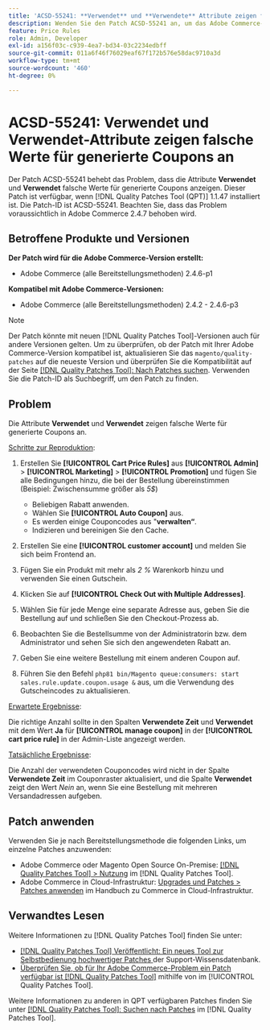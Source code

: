 ```yaml
---
title: 'ACSD-55241: **Verwendet** und **Verwendete** Attribute zeigen falsche Werte für generierte Coupons an'
description: Wenden Sie den Patch ACSD-55241 an, um das Adobe Commerce-Problem zu beheben, bei dem die Attribute **Verwendet** und **Verwendet** falsche Werte für generierte Coupons anzeigen
feature: Price Rules
role: Admin, Developer
exl-id: a156f03c-c939-4ea7-bd34-03c2234edbff
source-git-commit: 011a6f46f76029eaf67f172b576e58dac9710a3d
workflow-type: tm+mt
source-wordcount: '460'
ht-degree: 0%

---
```


# ACSD-55241: **Verwendet** und **Verwendet**-Attribute zeigen falsche Werte für generierte Coupons an

Der Patch ACSD-55241 behebt das Problem, dass die Attribute **Verwendet** und **Verwendet** falsche Werte für generierte Coupons anzeigen. Dieser Patch ist verfügbar, wenn [!DNL Quality Patches Tool (QPT)] 1.1.47 installiert ist. Die Patch-ID ist ACSD-55241. Beachten Sie, dass das Problem voraussichtlich in Adobe Commerce 2.4.7 behoben wird.

## Betroffene Produkte und Versionen

**Der Patch wird für die Adobe Commerce-Version erstellt:**

* Adobe Commerce (alle Bereitstellungsmethoden) 2.4.6-p1

**Kompatibel mit Adobe Commerce-Versionen:**

* Adobe Commerce (alle Bereitstellungsmethoden) 2.4.2 - 2.4.6-p3

>[!NOTE]
>
>Der Patch könnte mit neuen [!DNL Quality Patches Tool]-Versionen auch für andere Versionen gelten. Um zu überprüfen, ob der Patch mit Ihrer Adobe Commerce-Version kompatibel ist, aktualisieren Sie das `magento/quality-patches` auf die neueste Version und überprüfen Sie die Kompatibilität auf der Seite [[!DNL Quality Patches Tool]: Nach Patches suchen](https://experienceleague.adobe.com/tools/commerce-quality-patches/index.html?lang=de). Verwenden Sie die Patch-ID als Suchbegriff, um den Patch zu finden.

## Problem

Die Attribute **Verwendet** und **Verwendet** zeigen falsche Werte für generierte Coupons an.

<u>Schritte zur Reproduktion</u>:

1. Erstellen Sie **[!UICONTROL Cart Price Rules]** aus **[!UICONTROL Admin]** > **[!UICONTROL Marketing]** > **[!UICONTROL Promotion]** und fügen Sie alle Bedingungen hinzu, die bei der Bestellung übereinstimmen (Beispiel: Zwischensumme größer als *5$*)

   * Beliebigen Rabatt anwenden.
   * Wählen Sie **[!UICONTROL Auto Coupon]** aus.
   * Es werden einige Couponcodes aus &quot;**verwalten“**.
   * Indizieren und bereinigen Sie den Cache.

1. Erstellen Sie eine **[!UICONTROL customer account]** und melden Sie sich beim Frontend an.
1. Fügen Sie ein Produkt mit mehr als *2 %* Warenkorb hinzu und verwenden Sie einen Gutschein.
1. Klicken Sie auf **[!UICONTROL Check Out with Multiple Addresses]**.
1. Wählen Sie für jede Menge eine separate Adresse aus, geben Sie die Bestellung auf und schließen Sie den Checkout-Prozess ab.
1. Beobachten Sie die Bestellsumme von der Administratorin bzw. dem Administrator und sehen Sie sich den angewendeten Rabatt an.
1. Geben Sie eine weitere Bestellung mit einem anderen Coupon auf.
1. Führen Sie den Befehl `php81 bin/Magento queue:consumers: start sales.rule.update.coupon.usage &` aus, um die Verwendung des Gutscheincodes zu aktualisieren.

<u>Erwartete Ergebnisse</u>:

Die richtige Anzahl sollte in den Spalten **Verwendete Zeit** und **Verwendet** mit dem Wert **Ja** für **[!UICONTROL manage coupon]** in der **[!UICONTROL cart price rule]** in der Admin-Liste angezeigt werden.

<u>Tatsächliche Ergebnisse</u>:

Die Anzahl der verwendeten Couponcodes wird nicht in der Spalte **Verwendete Zeit** im Couponraster aktualisiert, und die Spalte **Verwendet** zeigt den Wert *Nein* an, wenn Sie eine Bestellung mit mehreren Versandadressen aufgeben.

## Patch anwenden

Verwenden Sie je nach Bereitstellungsmethode die folgenden Links, um einzelne Patches anzuwenden:

* Adobe Commerce oder Magento Open Source On-Premise: [[!DNL Quality Patches Tool] > Nutzung](/help/tools/quality-patches-tool/usage.md) im [!DNL Quality Patches Tool].
* Adobe Commerce in Cloud-Infrastruktur: [Upgrades und Patches > Patches anwenden](https://experienceleague.adobe.com/docs/commerce-cloud-service/user-guide/develop/upgrade/apply-patches.html?lang=de) im Handbuch zu Commerce in Cloud-Infrastruktur.

## Verwandtes Lesen

Weitere Informationen zu [!DNL Quality Patches Tool] finden Sie unter:

* [[!DNL Quality Patches Tool] Veröffentlicht: Ein neues Tool zur Selbstbedienung hochwertiger Patches ](https://experienceleague.adobe.com/de/docs/commerce-operations/tools/quality-patches-tool/quality-patches-tool-to-self-serve-quality-patches) der Support-Wissensdatenbank.
* [Überprüfen Sie, ob für Ihr Adobe Commerce-Problem ein Patch verfügbar ist [!DNL Quality Patches Tool]](/help/tools/quality-patches-tool/patches-available-in-qpt/check-patch-for-magento-issue-with-magento-quality-patches.md) mithilfe von im [!UICONTROL Quality Patches Tool].


Weitere Informationen zu anderen in QPT verfügbaren Patches finden Sie unter [[!DNL Quality Patches Tool]: Suchen nach Patches](https://experienceleague.adobe.com/tools/commerce-quality-patches/index.html?lang=de) im [!DNL Quality Patches Tool].
